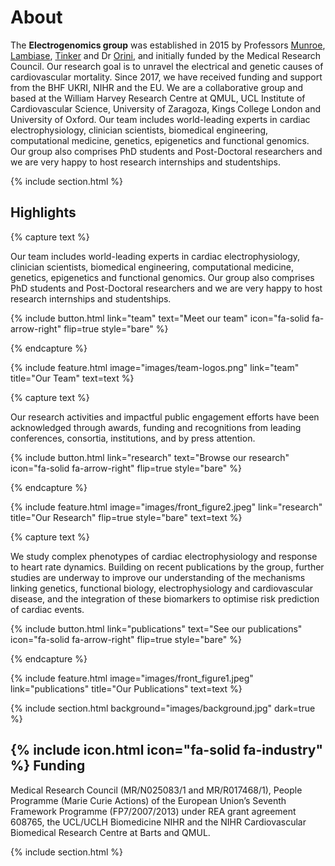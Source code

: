 ---
---

# About
The **Electrogenomics group** was established in 2015 by Professors [Munroe](https://www.qmul.ac.uk/whri/people/academic-staff/items/munroepatricia.html), [Lambiase](https://profiles.ucl.ac.uk/878-pier-lambiase), [Tinker](https://www.qmul.ac.uk/whri/people/academic-staff/items/tinkerandrew.html) and Dr [Orini](https://kclpure.kcl.ac.uk/portal/en/persons/m.orini), and initially funded by the Medical Research Council. Our research goal is to unravel the electrical and genetic causes of cardiovascular mortality. Since 2017, we have received funding and support from the BHF UKRI, NIHR and the EU. We are a collaborative group and based at  the William Harvey Research Centre at QMUL,  UCL Institute of Cardiovascular Science, University of Zaragoza, Kings College London and University of Oxford. Our team includes world-leading experts in cardiac electrophysiology, clinician scientists, biomedical engineering, computational medicine, genetics, epigenetics and functional genomics. Our group also comprises PhD students and Post-Doctoral researchers and we are very happy to host research internships and studentships.

{% include section.html %}

## Highlights


{% capture text %}

Our team includes world-leading experts in cardiac electrophysiology, clinician scientists, biomedical engineering, computational medicine, genetics, epigenetics and functional genomics. Our group also comprises PhD students and Post-Doctoral researchers and we are very happy to host research internships and studentships.


{%
  include button.html
  link="team"
  text="Meet our team"
  icon="fa-solid fa-arrow-right"
  flip=true
  style="bare"
%}

{% endcapture %}

{%
  include feature.html
  image="images/team-logos.png"
  link="team"
  title="Our Team"
  text=text
%}


{% capture text %}

Our research activities and impactful public engagement efforts have been acknowledged through awards, funding and recognitions from leading conferences, consortia, institutions, and by press attention.

{%
  include button.html
  link="research"
  text="Browse our research"
  icon="fa-solid fa-arrow-right"
  flip=true
  style="bare"
%}

{% endcapture %}

{%
  include feature.html
  image="images/front_figure2.jpeg"
  link="research"
  title="Our Research"
  flip=true
  style="bare"
  text=text
%}

{% capture text %}

We study complex phenotypes of cardiac electrophysiology and response to heart rate dynamics. Building on recent publications by the group, further studies are underway to improve our understanding of the mechanisms linking genetics, functional biology, electrophysiology and cardiovascular disease, and the integration of these biomarkers to optimise risk prediction of cardiac events.

{%
  include button.html
  link="publications"
  text="See our publications"
  icon="fa-solid fa-arrow-right"
  flip=true
  style="bare"
%}

{% endcapture %}

{%
  include feature.html
  image="images/front_figure1.jpeg"
  link="publications"
  title="Our Publications"
  text=text
%}

{% include section.html background="images/background.jpg" dark=true %}

## {% include icon.html icon="fa-solid fa-industry" %} Funding

Medical Research Council (MR/N025083/1 and MR/R017468/1), People Programme (Marie Curie Actions) of the European Union’s Seventh Framework Programme (FP7/2007/2013) under REA grant agreement 608765, the UCL/UCLH Biomedicine NIHR and the NIHR Cardiovascular Biomedical Research Centre at Barts and QMUL.

{% include section.html %}

